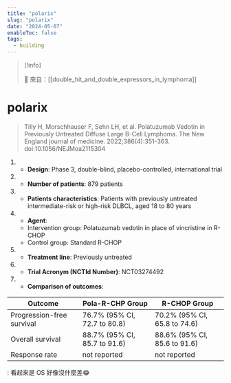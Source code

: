```yaml
---
title: "polarix"
slug: "polarix"
date: "2024-05-07"
enableToc: false
tags:
  - building
---
```


> [!info]
>
> 🌱 來自：[[double_hit_and_double_expressors_in_lymphoma]]

# polarix

> Tilly H, Morschhauser F, Sehn LH, et al. Polatuzumab Vedotin in Previously Untreated Diffuse Large B-Cell Lymphoma. The New England journal of medicine. 2022;386(4):351-363. doi:10.1056/NEJMoa2115304

1. - **Design**: Phase 3, double-blind, placebo-controlled, international trial
2. - **Number of patients**: 879 patients
3. - **Patients characteristics**: Patients with previously untreated intermediate-risk or high-risk DLBCL, aged 18 to 80 years
4. - **Agent**:
   - Intervention group: Polatuzumab vedotin in place of vincristine in R-CHOP
   - Control group: Standard R-CHOP
5. - **Treatment line**: Previously untreated
6. - **Trial Acronym (NCTId Number)**: NCT03274492
7. - **Comparison of outcomes**:

| Outcome                   | Pola-R-CHP Group             | R-CHOP Group                 |
| ------------------------- | ---------------------------- | ---------------------------- |
| Progression-free survival | 76.7% (95% CI, 72.7 to 80.8) | 70.2% (95% CI, 65.8 to 74.6) |
| Overall survival          | 88.7% (95% CI, 85.7 to 91.6) | 88.6% (95% CI, 85.6 to 91.6) |
| Response rate             | not reported                 | not reported                 |

: 看起來是 OS 好像沒什麼差😂
